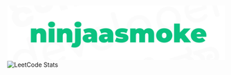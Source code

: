 ![ninjaasmoke](https://github.com/ninjaasmoke/ninjaasmoke/blob/master/ghReadme.png?raw=true)
![LeetCode Stats](https://leetcode.card.workers.dev/nithinsaikj?theme=auto&font=source_code_pro&extension=activity)
